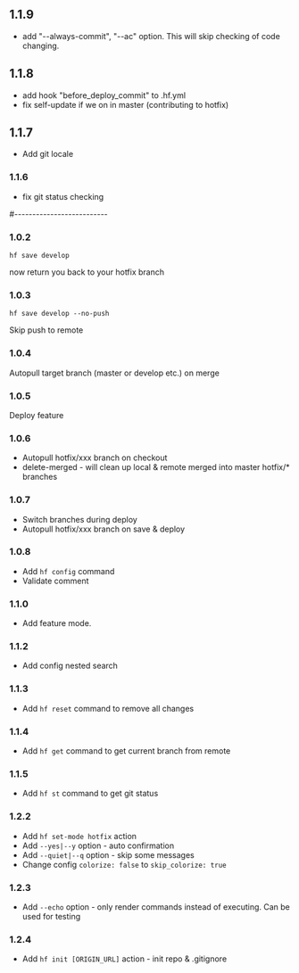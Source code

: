 ## 1.1.9

- add "--always-commit", "--ac" option. This will skip checking of code changing.

## 1.1.8

- add hook "before_deploy_commit" to .hf.yml
- fix self-update if we on in master (contributing to hotfix)

## 1.1.7

- Add git locale

### 1.1.6

- fix git status checking

#--------------------------

### 1.0.2

```
hf save develop
```
now return you back to your hotfix branch


### 1.0.3

```
hf save develop --no-push
```
Skip push to remote


### 1.0.4

Autopull target branch (master or develop etc.) on merge

### 1.0.5

Deploy feature

### 1.0.6

- Autopull hotfix/xxx branch on checkout
- delete-merged - will clean up local & remote merged into master hotfix/* branches

### 1.0.7

- Switch branches during deploy
- Autopull hotfix/xxx branch on save & deploy

### 1.0.8

- Add `hf config` command
- Validate comment

### 1.1.0

- Add feature mode.

### 1.1.2

- Add config nested search

### 1.1.3

- Add `hf reset` command to remove all changes

### 1.1.4

- Add `hf get` command to get current branch from remote

### 1.1.5

- Add `hf st` command to get git status

### 1.2.2

- Add `hf set-mode hotfix` action
- Add `--yes|--y` option - auto confirmation
- Add `--quiet|--q` option - skip some messages
- Change config `colorize: false` to `skip_colorize: true`

### 1.2.3

- Add `--echo` option - only render commands instead of executing. Can be used for testing

### 1.2.4

- Add `hf init [ORIGIN_URL]` action - init repo & .gitignore
